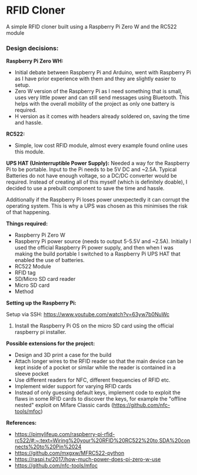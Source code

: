 # RFID Cloner
A simple RFID cloner built using a Raspberry Pi Zero W and the RC522 module

### Design decisions:

**Raspberry Pi Zero WH:**
 - Initial debate between Raspberry Pi and Arduino, went with Raspberry Pi as I have prior experience with them
	and they are slightly easier to setup.
 - Zero W version of the Raspberry Pi as I need something that is small, uses very little power and can still
	send messages using Bluetooth. This helps with the overall mobility of the project as only one battery is required.
 - H version as it comes with headers already soldered on, saving the time and hassle.

**RC522:**
- Simple, low cost RFID module, almost every example found online uses this module.

**UPS HAT (Uninterruptible Power Supply):**
Needed a way for the Raspberry Pi to be portable. Input to the Pi needs to be 5V DC and ~2.5A. Typical Batteries
do not have enough voltage, so a DC/DC converter would be required. Instead of creating all of this myself (which is
definitely doable), I decided to use a prebuilt component to save the time and hassle.

Additionally if the Raspberry Pi loses power unexpectedly it can corrupt the operating system. This is why a UPS was
chosen as this minimises the risk of that happening. 

**Things required:**
- Raspberry Pi Zero W
- Raspberry Pi power source (needs to output 5-5.5V and ~2.5A). Initially I used the official Raspberry Pi power supply,
	and then when I was making the build portable I switched to a Raspberry Pi UPS HAT that enabled the use of batteries.
- RC522 Module
- RFID tag
- SD/Micro SD card reader
- Micro SD card
- Method

**Setting up the Raspberry Pi:**

Setup via SSH: https://www.youtube.com/watch?v=63yw7b0NuWc
1. Install the Raspberry Pi OS on the micro SD card using the official raspberry pi installer.


**Possible extensions for the project:**
- Design and 3D print a case for the build
- Attach longer wires to the RFID reader so that the main device can be kept inside of a pocket or similar while the reader is contained in a sleeve pocket
- Use different readers for NFC, different frequencies of RFID etc.
- Implement wider support for varying RFID cards
- Instead of only guessing default keys, implement code to exploit the flaws in some RFID cards to discover the keys, for example the "offline nested" exploit on Mifare Classic cards (https://github.com/nfc-tools/mfoc)

**References:**
- https://pimylifeup.com/raspberry-pi-rfid-rc522/#:~:text=Wiring%20your%20RFID%20RC522%20to,SDA%20connects%20to%20Pin%2024
- https://github.com/mxgxw/MFRC522-python
- https://raspi.tv/2017/how-much-power-does-pi-zero-w-use
- https://github.com/nfc-tools/mfoc
